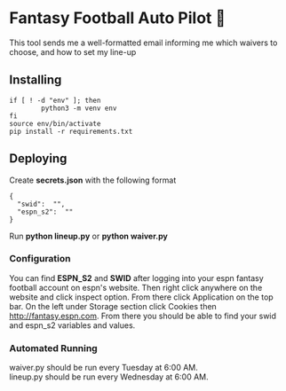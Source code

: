 # Fantasy Football Auto Pilot 🏈
This tool sends me a well-formatted email informing me which waivers to choose, and how to set my line-up

## Installing
```
if [ ! -d "env" ]; then
        python3 -m venv env
fi
source env/bin/activate
pip install -r requirements.txt
```

## Deploying
Create **secrets.json** with the following format
```
{
  "swid":  "",
  "espn_s2":  ""
}
```

Run **python lineup.py** or **python waiver.py**

### Configuration
You can find **ESPN_S2** and **SWID** after logging into your espn fantasy football account on espn's website. Then right click anywhere on the website and click inspect option. From there click Application on the top bar. On the left under Storage section click Cookies then http://fantasy.espn.com. From there you should be able to find your swid and espn_s2 variables and values.

### Automated Running
waiver.py should be run every Tuesday at 6:00 AM.  
lineup.py should be run every Wednesday at 6:00 AM.
